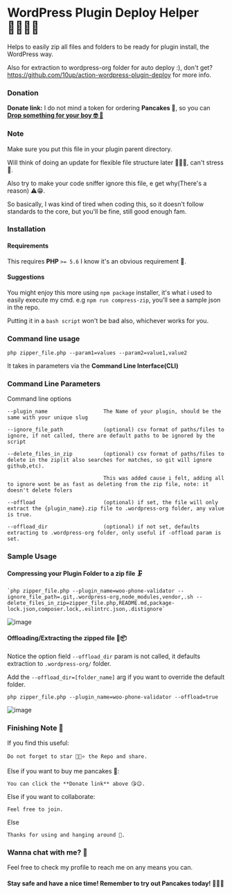 # WordPress Plugin Deploy Helper 🤾🏽‍♂️🚀
Helps to easily zip all files and folders to be ready for plugin install, the WordPress way.

Also for extraction to wordpress-org folder for auto deploy :), don't get?
https://github.com/10up/action-wordpress-plugin-deploy for more info.

### Donation
**Donate link:** I do not mind a token for ordering **Pancakes 🥞**, so you can <a href="https://rave.flutterwave.com/pay/preciousomonze" target="_blank">__Drop something for your boy 🤓 🥳__</a>

### Note
Make sure you put this file in your plugin parent directory.

Will think of doing an update for flexible file structure later 💆🏽‍♂️, can't stress 💅.

Also try to make your code sniffer ignore this file, e get why(There's a reason) ⚠️😁.

So basically, I was kind of tired when coding this, so it doesn't follow standards to the core, but you'll be fine, still good enough fam.


### Installation
#### Requirements
This requires **PHP** `>= 5.6` I know it's an obvious requirement 🤡.


#### Suggestions
You might enjoy this more using `npm package` installer, it's what i used to easily execute my cmd. e.g `npm run compress-zip`, you'll see a sample json in the repo.

Putting it in a `bash script` won't be bad also, whichever works for you.


### Command line usage

` php zipper_file.php --param1=values --param2=value1,value2 `

It takes in parameters via the **Command Line Interface(CLI)**


### Command Line Parameters
Command line options

    --plugin_name                  The Name of your plugin, should be the same with your unique slug
    
    --ignore_file_path             (optional) csv format of paths/files to ignore, if not called, there are default paths to be ignored by the script 
    
    --delete_files_in_zip          (optional) csv format of paths/files to delete in the zip(it also searches for matches, so git will ignore github,etc). 
                                   
                                   This was added cause i felt, adding all to ignore wont be as fast as deleting from the zip file, note: it doesn't delete folers                 
    
    --offload                      (optional) if set, the file will only extract the {plugin_name}.zip file to .wordpress-org folder, any value is true.               
    
    --offload_dir                  (optional) if not set, defaults extracting to .wordpress-org folder, only useful if -offload param is set.
    

### Sample Usage
#### Compressing your Plugin Folder to a zip file 🗜️
    `php zipper_file.php --plugin_name=woo-phone-validator --ignore_file_path=.git,.wordpress-org,node_modules,vendor,.sh --delete_files_in_zip=zipper_file.php,README.md,package-lock.json,composer.lock,.eslintrc.json,.distignore`
    
   ![image](https://user-images.githubusercontent.com/15174834/88745375-ca940880-d141-11ea-86f1-154055b04ec6.jpeg)


#### Offloading/Extracting the zipped file 🚛📦
 Notice the option field `--offload_dir` param is not called, it defaults extraction to `.wordpress-org/` folder. 

 Add the `--offload_dir=[folder_name]` arg if you want to override the default folder.

 `php zipper_file.php --plugin_name=woo-phone-validator --offload=true`

   ![image](https://user-images.githubusercontent.com/15174834/88745386-d089e980-d141-11ea-8bb9-5ad6fa62ac4a.jpeg)

### Finishing Note 📝
If you find this useful:

    Do not forget to star 🤩✨⭐ the Repo and share.

Else if you want to buy me pancakes 🥞:

    You can click the **Donate link** above 😘😉.
    
Else if you want to collaborate:

    Feel free to join.
    
Else

    Thanks for using and hanging around 👀.
    

### Wanna chat with me? 👀
 Feel free to check my profile to reach me on any means you can.
 
#### Stay safe and have a nice time! Remember to try out Pancakes today! 💪🏼🥞
